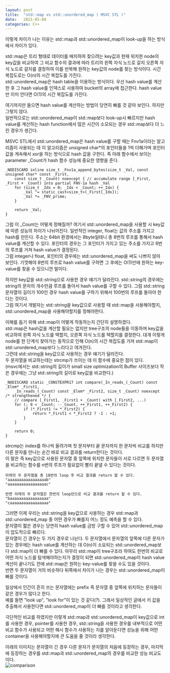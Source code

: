 ```yaml
---
layout: post
title:  "std::map vs std::unordered_map ( MSVC STL )"
date:   2021-05-08
categories: C++
---
```


이렇게 차이가 나는 이유는 std::map과 std::unordered_map이 look-up을 하는 방식에서 차이가 있다.      

std::map은 트리 형태로 데이터를 배치하여 찾으려는 key값과 현재 위치한 node의 key값을 비교하여 그 비교 함수의 결과에 따라 트리의 왼쪽 자식 노드로 갈지 오른쪽 자식 노드로 갈지를 결정하여 이를 반복해 원하는 key값의 node를 찾는 방식이다. 시간 복잡도로는 O(n)의 시간 복잡도를 가진다.                     
std::unordered_map은 hash table을 이용하는 방식이다. 우선 hash value를 계산한 후 그 hash value를 인덱스로 사용하여 bucket의 array에 접근한다. hash value만 이미 안다면 O(1)의 시간 복잡도를 가진다.     

여기까지만 들으면 hash value를 계산하는 방법이 당연히 빠를 것 같아 보인다. 하지만 그렇지 않다.    
일반적으로는 std::unordered_map이 std::map보다 look-up시 빠르지만 hash value를 계산하는 hash function에서 많은 시간이 소모되는 경우 std::map보다 더 느린 경우가 생긴다.       

MSVC STL에서 std::unordered_map은 hash value를 구할 때는 Fnv1a이라는 알고리즘이 사용되는 데 이 알고리즘은 unsigned char*의 포인터들을 1씩 더해가며 포인터 값을 게속해서 xor을 하는 방식으로 hash 값을 구한다. 즉 아래 함수에서 보이는 parameter _Count가 hash 함수 성능에 중요한 영향을 준다.      
```
_NODISCARD inline size_t _Fnv1a_append_bytes(size_t _Val, const unsigned char* const _First,
    const size_t _Count) noexcept { // accumulate range [_First, _First + _Count) into partial FNV-1a hash _Val
    for (size_t _Idx = 0; _Idx < _Count; ++_Idx) {
        _Val ^= static_cast<size_t>(_First[_Idx]);
        _Val *= _FNV_prime;
    }

    return _Val;
}
```
그럼 이 _Count는 어떻게 정해질까? 여기서 std::unordered_map을 사용할 시 key값에 따른 성능의 차이가 나뉘어진다. 일반적인 integer, float는 값의 주소를 가지고 hash를 만든다. 주소는 64bit 환경에서는 8byte일테니 총 8번의 루프를 통해서 hash value를 계산할 수 있다. 포인터의 경우는 그 포인터가 가지고 있는 주소를 가지고 8번의 루프를 거쳐 hash value가 결정된다.    
그럼 integer나 float, 포인터의 경우에는 std::unordered_map을 써도 나쁘지 않아 보인다. 기껏해야 8번의 루프로 hash value를 구하면 그 후에는 O(1)만에 원하는 key-value를 찾을 수 있으니깐 말이다.      

하지만 key값을 std::string으로 사용한 경우 얘기가 달라진다. std::string의 경우에는 string의 문자의 개수만큼 루프를 돌아서 hash value를 구할 수 있다. 그럼 std::string 문자열의 길이가 100인 경우 hash value를 구하기 위해서 100번의 루프를 돌아야 한다는 것이다.      
그럼 여기서 개발자는 std::string을 key값으로 사용할 때 std::map을 사용해야할지, std::unordered_map을 사용해야할지를 정해야한다.

이해를 돕기 위해 std::map이 어떻게 작동하는지 간단히 설명하겠다.           
std::map은 hash값을 계산할 필요는 없지만 tree구조의 node들을 이동하며 key값을 비교하여 왼쪽 자식 노드를 택할지, 오른쪽 자식 노드를 택할지를 결정한다. 대걔 이렇게 node를 한 단계식 찾아가는 동작으로 인해 O(n)의 시간 복잡도를 가져 std::map이 std::unordered_map보다 느리다고 여겨진다.             
그런데 std::string을 key값으로 사용하는 경우 얘기가 달라진다.          
두 문자열을 비교하는데는 strcmp가 쓰이는 데 이 함수에 중요한 점이 있다.       
(msvc에서는 std::string의 길이가 small size optimization의 Buffer 사이즈보다 작은 경우에는 그냥 std::string의 길이로 key값을 비교한다.)  
```
_NODISCARD static _CONSTEXPR17 int compare(_In_reads_(_Count) const _Elem* _First1,
    _In_reads_(_Count) const _Elem* _First2, size_t _Count) noexcept /* strengthened */ {
    // compare [_First1, _First1 + _Count) with [_First2, ...)
    for (; 0 < _Count; --_Count, ++_First1, ++_First2) {
        if (*_First1 != *_First2) {
            return *_First1 < *_First2 ? -1 : +1;
        }
    }

    return 0;
}
```
strcmp는 index를 하나씩 올려가며 첫 문자부터 끝 문자까지 한 문자씩 비교를 하지만 다른 문자를 만나는 순간 바로 비교 결과를 return한다는 것이다.         
이 말은 즉 key값으로 사용된 문자열 중 앞쪽에 위치한 문자들이 서로 다르면 두 문자열을 비교하는 함수를 n번의 루프가 필요없이 빨리 끝낼 수 있다는 것이다.
```
아래의 두 문자열을 총 18번의 loop 후 비교 결과를 return 할 수 있다.
"aaaaaaaaaaaaaaaaab"
"aaaaaaaaaaaaaaaaac"

반면 아래의 두 문자열은 한번의 loop만으로 비교 결과를 return 할 수 있다. 
"baaaaaaaaaaaaaaaaa"
"caaaaaaaaaaaaaaaaa"
```

그러면 이제 우리는 std::string을 key값으로 사용하는 경우 std::map과 std::unordered_map 중 어떤 경우가 빠를지 어느 정도 예측을 할 수 있다.      
문자열이 짧은 경우는 당연히 hash value를 금방 구할 수 있어 std::unordered_map이 압도적으로 빠르다.       
문자열이 긴 경우는 두 가지 경우로 나뉜다. 두 문자열에서 문자열의 앞쪽에 다른 문자가 있는 경우에는 hash value를 계산하는 데 O(n)이 소요되는 std::unordered_map보다 std::map이 더 빠를 수 있다. 아무리 std::map이 tree구조라 하여도 한번의 비교로 어떤 자식 노드를 탐색해야하는지가 결정이 되면 std::unordered_map이 hash value 계산이 끝나기도 전에 std::map은 원하는 key-value를 찾을 수도 있을 것이다.            
반면 두 문자열이 거의 비슷하다 뒤쪽에서 차이가 나는 경우는 std::unordered_map이 빠를 것이다.     

일상에서 인간이 흔히 쓰는 문자열에는 prefix 즉 문자열 중 앞쪽에 위치하는 문자들이 같은 경우가 많다고 한다.    
예를 들면 "look up", "look for"이 있는 것 같다(?). 그래서 일상적인 글에서 키 값을 추출해서 사용한다면 std::unordered_map이 더 빠를 것이라고 생각한다.

극단적인 비교를 하였지만 이렇게 std::map과 std::unordered_map이 key값으로 int를 사용한 경우, pointer를 사용한 경우, std::string을 사용한 경우를 내부적으로 어떤 비교 함수가 사용되고 어떤 해시 함수가 사용하는 지를 알아둔다면 성능을 위해 어떤 container을 사용해야할지에 큰 도움을 줄 것이라 생각한다.     

아래의 이미지는 문자열이 긴 경우 다른 문자가 문자열의 처음에 등장하는 경우, 마지막에 등장하는 경우를 std::map과 std::unordered_map의 경우를 비교한 성능 비교도이다.    
![comparison](https://user-images.githubusercontent.com/33873804/117540476-a8250900-b04a-11eb-9434-a2d5476f902b.png)
